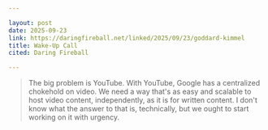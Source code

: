 ```yaml
---

layout: post
date: 2025-09-23
link: https://daringfireball.net/linked/2025/09/23/goddard-kimmel
title: Wake-Up Call
cited: Daring Fireball

---
```


> The big problem is YouTube. With YouTube, Google has a centralized chokehold on video. We need a way that's as easy and scalable to host video content, independently, as it is for written content. I don't know what the answer to that is, technically, but we ought to start working on it with urgency.